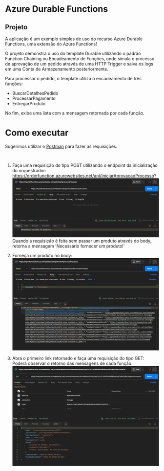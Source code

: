 # Azure Durable Functions

## Projeto
A aplicação é um exemplo simples de uso do recurso Azure Durable Functions, uma extensão do Azure Functions!

O projeto demonstra o uso do template Durable utilizando o padrão Function Chaining ou Encadeamento de Funções, onde simula o processo de aprovação de um pedido
através de uma HTTP Trigger e salva os logs em uma Conta de Armazenamento posteriormente.

Para processar o pedido, o template utiliza o encadeamento de três funções:
* BuscarDetalhesPedido
* ProcessarPagamento
* EntregarProduto

No fim, exibe uma lista com a mensagem retornada por cada função.

# Como executar
Sugerimos utilizar o <a href="https://www.postman.com/">Postman</a> para fazer as requisições.

<br>

1. Faça uma requisição do tipo POST utilizando o endpoint da inicialização do orquestrador:
https://orderfunction.azurewebsites.net/api/IniciarAprovacaoProcesso?
<a href="#">![Empty Post!](project/assets/empty-post.png "Empty POST")</a>
Quando a requisição é feita sem passar um produto através do body, retorna a mensagem 'Necessário fornecer um produto!'

3. Forneça um produto no body:
<a href="#">![Success Post!](project/assets/success-post.png "Success POST")</a>

4. Abra o primeiro link retornado e faça uma requisição do tipo GET: <br>
   Poderá observar o retorno das mensagens de cada função.
<a href="#">![Success GET!](project/assets/success-get.png "Success GET")</a>
